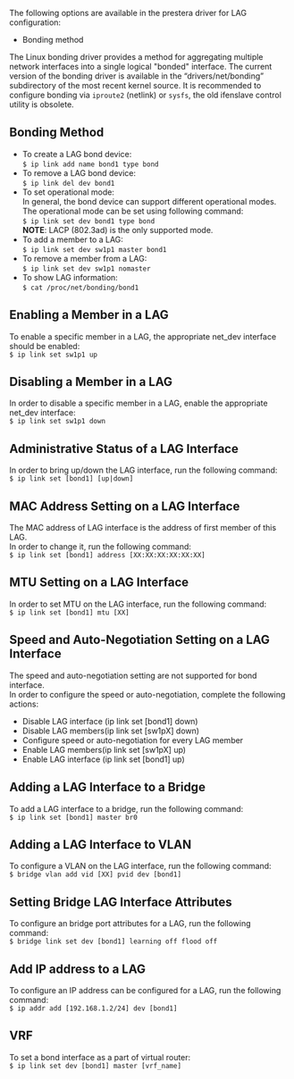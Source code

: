 The following options are available in the prestera driver for LAG configuration:  
* Bonding method  

The Linux bonding driver provides a method for aggregating multiple network interfaces into a single logical "bonded" interface. The current version of the bonding driver is available in the “drivers/net/bonding” subdirectory of the most recent kernel source. It is recommended to configure bonding via `iproute2` (netlink) or `sysfs`, the old ifenslave control utility is obsolete.  
## Bonding Method
* To create a LAG bond device:  
`$ ip link add name bond1 type bond`  
* To remove a LAG bond device:  
`$ ip link del dev bond1`  
* To set operational mode:  
In general, the bond device can support different operational modes. The operational mode can be set using following command:  
`$ ip link set dev bond1 type bond`  
**NOTE**: LACP (802.3ad) is the only supported mode.  
* To add a member to a LAG:  
`$ ip link set dev sw1p1 master bond1`  
* To remove a member from a LAG:  
`$ ip link set dev sw1p1 nomaster`  
* To show LAG information:  
`$ cat /proc/net/bonding/bond1`  
 
## Enabling a Member in a LAG  
To enable a specific member in a LAG, the appropriate net_dev interface should be enabled:  
`$ ip link set sw1p1 up`  

## Disabling a Member in a LAG  
In order to disable a specific member in a LAG, enable the appropriate net_dev interface:  
`$ ip link set sw1p1 down`  

## Administrative Status of a LAG Interface  
In order to bring up/down the LAG interface, run the following command:  
`$ ip link set [bond1] [up|down]`  

## MAC Address Setting on a LAG Interface  
The MAC address of LAG interface is the address of first member of this LAG.  
In order to change it, run the following command:  
`$ ip link set [bond1] address [XX:XX:XX:XX:XX:XX]`  

## MTU Setting on a LAG Interface  
In order to set MTU on the LAG interface, run the following command:  
`$ ip link set [bond1] mtu [XX]`  

## Speed and Auto-Negotiation Setting on a LAG Interface  
The speed and auto-negotiation setting are not supported for bond interface.  
In order to configure the speed or auto-negotiation, complete the following actions:  
* Disable LAG interface (ip link set [bond1] down)
* Disable LAG members(ip link set [sw1pX] down)
* Configure speed or auto-negotiation for every LAG member
* Enable LAG members(ip link set [sw1pX] up)
* Enable LAG interface (ip link set [bond1] up)

## Adding a LAG Interface to a Bridge  
To add a LAG interface to a bridge, run the following command:  
`$ ip link set [bond1] master br0`  

## Adding a LAG Interface to VLAN
To configure a VLAN on the LAG interface, run the following command:  
`$ bridge vlan add vid [XX] pvid dev [bond1]`  

## Setting Bridge LAG Interface Attributes  
To configure an bridge port attributes for a LAG, run the following command:  
`$ bridge link set dev [bond1] learning off flood off`  

## Add IP address to a LAG
To configure an IP address can be configured for a LAG, run the following command:  
`$ ip addr add [192.168.1.2/24] dev [bond1]`  

## VRF  
To set a bond interface as a part of virtual router:  
`$ ip link set dev [bond1] master [vrf_name]`  


